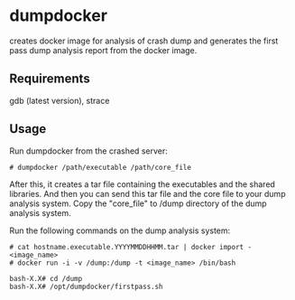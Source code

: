 # dumpdocker

creates docker image for analysis of crash dump and generates the first pass dump analysis report from the docker image.

## Requirements
gdb (latest version), strace

## Usage

Run dumpdocker from the crashed server:

```
# dumpdocker /path/executable /path/core_file
```

After this, it creates a tar file containing the executables and the shared libraries. And then you can send this tar file and the core file to your dump analysis system. Copy the "core_file" to /dump directory of the dump analysis system.

Run the following commands on the dump analysis system:

```
# cat hostname.executable.YYYYMMDDHHMM.tar | docker import - <image_name>
# docker run -i -v /dump:/dump -t <image_name> /bin/bash

bash-X.X# cd /dump
bash-X.X# /opt/dumpdocker/firstpass.sh
```
